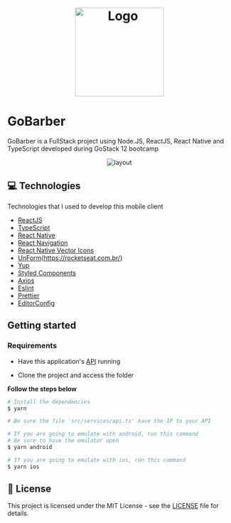 <h1 align="center">
  <img alt="Logo" src="https://svgur.com/i/SqF.svg" width="200px">
</h1>

# GoBarber
GoBarber is a FullStack project using Node.JS, ReactJS, React Native and TypeScript developed during GoStack 12 bootcamp

<p align="center">
  <img alt="layout" src="https://media2.giphy.com/media/VhWkjC8FBjkYduNtke/giphy.gif" />
</p>

## 💻 Technologies

Technologies that I used to develop this mobile client

- [ReactJS](https://reactjs.org/)
- [TypeScript](https://www.typescriptlang.org/)
- [React Native](https://reactnative.dev/)
- [React Navigation](https://reactnavigation.org/)
- [React Native Vector Icons](https://github.com/oblador/react-native-vector-icons)
- [UnForm](https://unform.dev/)(https://rocketseat.com.br/)
- [Yup](https://github.com/jquense/yup)
- [Styled Components](https://styled-components.com/)
- [Axios](https://github.com/axios/axios)
- [Eslint](https://eslint.org/)
- [Prettier](https://prettier.io/)
- [EditorConfig](https://editorconfig.org/)

## Getting started

### Requirements

- Have this application's [API](https://github.com/weilemann/GoBarber/tree/master/iniciando-back-end) running

- Clone the project and access the folder

**Follow the steps below**

```bash
# Install the dependencies
$ yarn

# Be sure the file 'src/services/api.ts' have the IP to your API

# If you are going to emulate with android, run this command
# Be sure to have the emulator open
$ yarn android

# If you are going to emulate with ios, run this command
$ yarn ios
```

## 📝 License

This project is licensed under the MIT License - see the [LICENSE](LICENSE) file for details.
